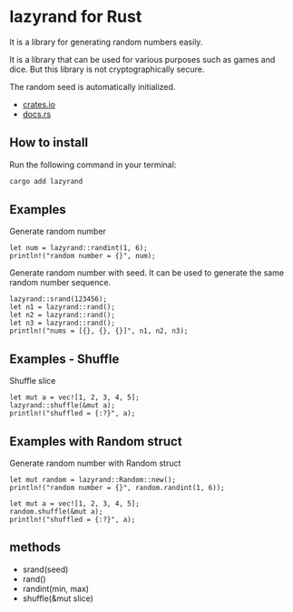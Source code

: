# lazyrand for Rust

It is a library for generating random numbers easily.

It is a library that can be used for various purposes such as games and dice.
But this library is not cryptographically secure.

The random seed is automatically initialized.

- [crates.io](https://crates.io/crates/lazyrand)
- [docs.rs](https://docs.rs/lazyrand)

## How to install

Run the following command in your terminal:

```install.sh
cargo add lazyrand
```

## Examples

Generate random number

```
let num = lazyrand::randint(1, 6);
println!("random number = {}", num);
```

Generate random number with seed.
It can be used to generate the same random number sequence.

```
lazyrand::srand(123456);
let n1 = lazyrand::rand();
let n2 = lazyrand::rand();
let n3 = lazyrand::rand();
println!("nums = [{}, {}, {}]", n1, n2, n3);
```

## Examples - Shuffle

Shuffle slice

```
let mut a = vec![1, 2, 3, 4, 5];
lazyrand::shuffle(&mut a);
println!("shuffled = {:?}", a);
```

## Examples with Random struct

Generate random number with Random struct

```
let mut random = lazyrand::Random::new();
println!("random number = {}", random.randint(1, 6));

let mut a = vec![1, 2, 3, 4, 5];
random.shuffle(&mut a);
println!("shuffled = {:?}", a);
```

## methods

- srand(seed)
- rand()
- randint(min, max)
- shuffle(&mut slice)

